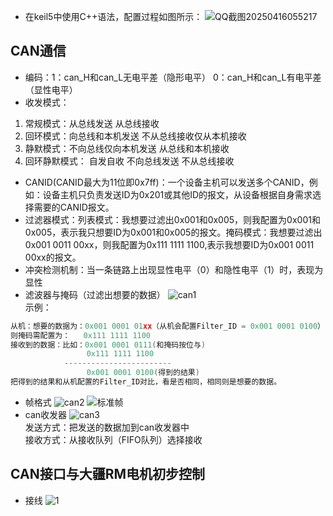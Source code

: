 - 在keil5中使用C++语法，配置过程如图所示：
![QQ截图20250416055217](https://github.com/user-attachments/assets/37d4f75d-96c3-41a5-b97f-d317d51f4524)
## CAN通信
- 编码：1：can_H和can_L无电平差（隐形电平）  0：can_H和can_L有电平差（显性电平）
- 收发模式：
1. 常规模式：从总线发送  从总线接收
2. 回环模式：向总线和本机发送  不从总线接收仅从本机接收
3. 静默模式：不向总线仅向本机发送  从总线和本机接收
4. 回环静默模式： 自发自收  不向总线发送  不从总线接收
- CANID(CANID最大为11位即0x7ff)：一个设备主机可以发送多个CANID，例如：设备主机只负责发送ID为0x201或其他ID的报文，从设备根据自身需求选择需要的CANID报文。
- 过滤器模式：列表模式：我想要过滤出0x001和0x005，则我配置为0x001和0x005，表示我只想要ID为0x001和0x005的报文。掩码模式：我想要过滤出0x001 0011 00xx，则我配置为0x111 1111 1100,表示我想要ID为0x001 0011 00xx的报文。
- 冲突检测机制：当一条链路上出现显性电平（0）和隐性电平（1）时，表现为显性
- 滤波器与掩码（过滤出想要的数据）
![can1](https://github.com/user-attachments/assets/32833de9-7f23-42a3-9687-c7ee6b334a69)  
示例：
```C
从机：想要的数据为：0x001 0001 01xx（从机会配置Filter_ID = 0x001 0001 0100） 
则掩码需配置为：   0x111 1111 1100
接收到的数据：比如：0x001 0001 0111(和掩码按位与)  
                 0x111 1111 1100  
            ------------------------  
                 0x001 0001 0100(得到的结果)  
把得到的结果和从机配置的Filter_ID对比，看是否相同，相同则是想要的数据。  
```
- 帧格式
![can2](https://github.com/user-attachments/assets/8c97e69d-83d4-47df-aeae-e3a4ce3da3e4)
![标准帧](https://github.com/user-attachments/assets/5c76849b-8bd0-4b47-997d-a5e1d1ac9775)
- can收发器
![can3](https://github.com/user-attachments/assets/98222a4f-9151-4d17-84e3-28d0aefea3ac)   
发送方式：把发送的数据加到can收发器中  
接收方式：从接收队列（FIFO队列）选择接收  
## CAN接口与大疆RM电机初步控制
- 接线
![1](https://github.com/user-attachments/assets/432a4d19-d42b-4d9a-b10d-5c1b882e6c3d)















